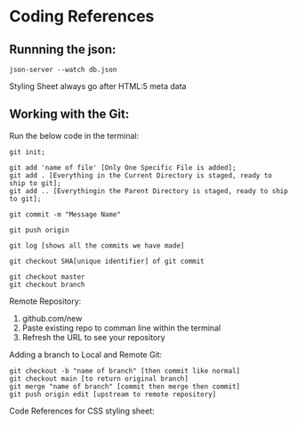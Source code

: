 # Coding References

## Runnning the json:
```
json-server --watch db.json
````

Styling Sheet always go after HTML:5 meta data

## Working with the Git: 

Run the below code in the terminal: 
```
git init;

git add 'name of file' [Only One Specific File is added];
git add . [Everything in the Current Directory is staged, ready to ship to git];
git add .. [Everythingin the Parent Directory is staged, ready to ship to git];

git commit -m "Message Name"

git push origin 

git log [shows all the commits we have made]

git checkout SHA[unique identifier] of git commit

git checkout master 
git checkout branch
```

Remote Repository: 
1. github.com/new
2. Paste existing repo to comman line within the terminal
3. Refresh the URL to see your repository

Adding a branch to Local and Remote Git:
```
git checkout -b "name of branch" [then commit like normal]
git checkout main [to return original branch]
git merge "name of branch" [commit then merge then commit]
git push origin edit [upstream to remote repository]
```
Code References for CSS styling sheet:

 <!--    
            <div class="container"> 
        <div class = "row">
        <div class="col">Anime</div>
        <div class="col"> More Anime</div>       
        </div>
        </div>
        <p class="classfont"> Lorem ipsum dolor sit amet consectetur, adipisicing elit. Dolorum quos aut sunt temporibus fugiat distinctio nostrum iure rem, veritatis eos et sit quasi ipsa eum cumque qui quibusdam quia ut.</p> -->

